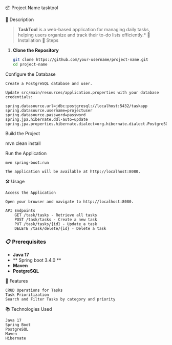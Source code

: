 📦 Project Name tasktool

📄 Description
> **TaskTool** is a web-based application for managing daily tasks, helping users organize and track their to-do lists efficiently.*
> 🚀 Installation
> 🔧 Steps

1. **Clone the Repository**

   ```bash
   git clone https://github.com/your-username/project-name.git
   cd project-name
Configure the Database

    Create a PostgreSQL database and user.

    Update src/main/resources/application.properties with your database credentials:

    spring.datasource.url=jdbc:postgresql://localhost:5432/taskapp
    spring.datasource.username=projectuser
    spring.datasource.password=password
    spring.jpa.hibernate.ddl-auto=update
    spring.jpa.properties.hibernate.dialect=org.hibernate.dialect.PostgreSQLDialect

Build the Project

mvn clean install

Run the Application

    mvn spring-boot:run

    The application will be available at http://localhost:8080.

🛠️ Usage

    Access the Application

    Open your browser and navigate to http://localhost:8080.

    API Endpoints
        GET /task/tasks - Retrieve all tasks
        POST /task/tasks - Create a new task
        PUT /task/tasks/{id} - Update a task
        DELETE /task/delete/{id} - Delete a task


### 📋 Prerequisites

- **Java 17**
- ** Spring boot 3.4.0 **
- **Maven**
- **PostgreSQL**

🎯 Features

    CRUD Operations for Tasks
    Task Prioritization
    Search and Filter Tasks by category and priority

📚 Technologies Used

    Java 17
    Spring Boot
    PostgreSQL
    Maven
    Hibernate